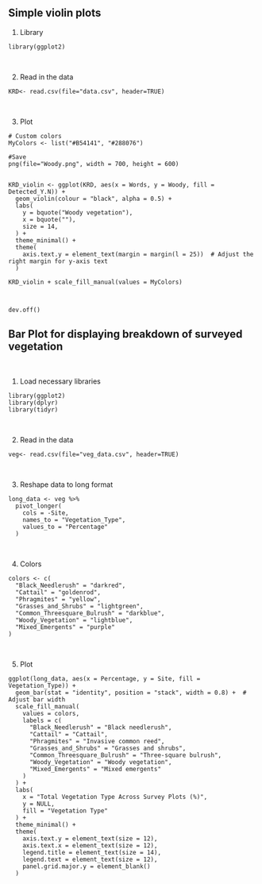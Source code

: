 ## Simple violin plots 

1. Library
```{r}
library(ggplot2)
```
&nbsp;

2. Read in the data

```{r}
KRD<- read.csv(file="data.csv", header=TRUE)
```
&nbsp;

3. Plot
```{r}
# Custom colors
MyColors <- list("#B54141", "#288076")

#Save
png(file="Woody.png", width = 700, height = 600)


KRD_violin <- ggplot(KRD, aes(x = Words, y = Woody, fill = Detected_Y.N)) +
  geom_violin(colour = "black", alpha = 0.5) +
  labs(
    y = bquote("Woody vegetation"),
    x = bquote(""),
    size = 14,
  ) +
  theme_minimal() +
  theme(
    axis.text.y = element_text(margin = margin(l = 25))  # Adjust the right margin for y-axis text
  )

KRD_violin + scale_fill_manual(values = MyColors)



dev.off()

```


## Bar Plot for displaying breakdown of surveyed vegetation
&nbsp;

1. Load necessary libraries
```
library(ggplot2)
library(dplyr)
library(tidyr)
```
&nbsp;

2. Read in the data

```{r}
veg<- read.csv(file="veg_data.csv", header=TRUE)
```
&nbsp;

3. Reshape data to long format
```
long_data <- veg %>%
  pivot_longer(
    cols = -Site, 
    names_to = "Vegetation_Type", 
    values_to = "Percentage"
  )
```
&nbsp;

4. Colors
```
colors <- c(
  "Black_Needlerush" = "darkred",
  "Cattail" = "goldenrod",
  "Phragmites" = "yellow",
  "Grasses_and_Shrubs" = "lightgreen",
  "Common_Threesquare_Bulrush" = "darkblue",
  "Woody_Vegetation" = "lightblue",
  "Mixed_Emergents" = "purple"
)
```
&nbsp;

5. Plot
```
ggplot(long_data, aes(x = Percentage, y = Site, fill = Vegetation_Type)) +
  geom_bar(stat = "identity", position = "stack", width = 0.8) +  # Adjust bar width
  scale_fill_manual(
    values = colors, 
    labels = c(
      "Black_Needlerush" = "Black needlerush",
      "Cattail" = "Cattail",
      "Phragmites" = "Invasive common reed",
      "Grasses_and_Shrubs" = "Grasses and shrubs",
      "Common_Threesquare_Bulrush" = "Three-square bulrush",
      "Woody_Vegetation" = "Woody vegetation",
      "Mixed_Emergents" = "Mixed emergents"
    )
  ) +
  labs(
    x = "Total Vegetation Type Across Survey Plots (%)", 
    y = NULL, 
    fill = "Vegetation Type"
  ) +
  theme_minimal() +
  theme(
    axis.text.y = element_text(size = 12),      
    axis.text.x = element_text(size = 12),       
    legend.title = element_text(size = 14),      
    legend.text = element_text(size = 12),       
    panel.grid.major.y = element_blank()         
  )
```

